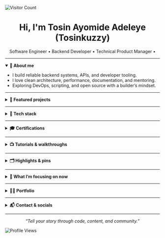 <!-- Profile Header -->
![Visitor Count](https://komarev.com/ghpvc/?username=Tosinkuzzy&color=blue&style=flat-square)

<h1 align="center"> Hi, I'm Tosin Ayomide Adeleye (Tosinkuzzy)</h1>
<p align="center">
  Software Engineer • Backend Developer • Technical Product Manager •
</p>

---

<details open>
  <summary><b>🚀 About me</b></summary>

  - I build reliable backend systems, APIs, and developer tooling.
  - I love clean architecture, performance, documentation, and mentoring.
  - Exploring DevOps, scripting, and open source with a builder’s mindset.
</details>

---

<details>
  <summary><b>🌟 Featured projects</b></summary>

  - <a href="https://github.com/Tosinkuzzy/alx-low_level_programming"><b>alx-low_level_programming</b></a> — C journey: memory, pointers, recursion, bit ops, file I/O.
  - <a href="https://github.com/Tosinkuzzy/StickerPro"><b>StickerPro</b></a> — Shell-based sticker CLI: modular, scriptable, fast.
  - <a href="https://github.com/Tosinkuzzy/s-shell"><b>s-shell</b></a> — Custom shell in C: parsing, execution, memory management.
  - <a href="https://github.com/Tosinkuzzy/AirBnB_clone_v4"><b>AirBnB_clone_v4</b></a> — Python console + web: storage engine, API, frontend.
  - <a href="https://github.com/Tosinkuzzy/alx-backend-python"><b>alx-backend-python</b></a> — REST APIs, caching, pagination, data pipelines.
  - <a href="https://github.com/Tosinkuzzy/Shell-scripting_bash"><b>Shell-scripting_bash</b></a> — Bash automation tasks and tooling.
  - <a href="https://github.com/Tosinkuzzy/PCAP_31"><b>PCAP_31</b></a> — Python certification prep with structured exercises.
  - <a href="https://github.com/Tosinkuzzy/alx-system_engineering-devops"><b>alx-system_engineering-devops</b></a> — DevOps tasks with shell and systems.
</details>

---

<details>
  <summary><b>🧰 Tech stack</b></summary>

  - <b>Languages:</b> C, Python, JavaScript/TypeScript, Bash, SQL
  - <b>Backend:</b> Node.js/Express, Flask/FastAPI, REST, WebSockets
  - <b>Data:</b> PostgreSQL, MySQL, SQLite, Redis
  - <b>DevOps:</b> Linux, Docker, CI/CD, GitHub Actions
  - <b>Architecture:</b> Microservices, caching, queues, testing (unit/integration)
  - <b>Other:</b> API design, documentation, performance profiling
</details>

---

<details>
  <summary><b>🎓 Certifications</b></summary>

  - ALX Africa — Software Engineering (Foundations & Professional)
  - Microsoft Learn & LinkedIn — Career Essentials in Software Development
  - Cisco Networking Academy — English for IT
</details>

---

<details>
  <summary><b>📺 Tutorials & walkthroughs</b></summary>

  - Building a Shell from Scratch in C
  - DevOps & Bash Scripting for Beginners
  - REST API Design with Python
  - “Fix My Code” Challenge Walkthrough
  - AirBnB Clone Architecture Explained
  - C Programming Series (from alx_low_level_programming)
  - Watch more on YouTube: <a href="https://www.youtube.com/@tosinkuzzy">youtube.com/@tosinkuzzy</a>
</details>

---

<details>
  <summary><b>🗂️ Highlights & pins</b></summary>

  - Check pinned repositories below for active projects and learning tracks.
  - Open to collaboration on backend tools, CLIs, and API infrastructure.
</details>

---

<details>
  <summary><b>🧭 What I’m focusing on now</b></summary>

  - Hardening backend services for reliability and performance.
  - Automating workflows with Bash + CI/CD.
  - Teaching through hands-on examples and bite-sized guides.
</details>

---

<details>
  <summary><b>🧑‍💻 Portfolio</b></summary>

  - Case studies, blog posts, designs, and learning challenges:
    - <a href="https://sites.google.com/view/tosinkuzzydev">sites.google.com/view/tosinkuzzydev</a>
</details>

---

<details>
  <summary><b>📬 Contact & socials</b></summary>

  - LinkedIn: <a href="https://www.linkedin.com/in/tosinkuzzy">linkedin.com/in/tosinkuzzy</a>
  - GitHub: <a href="https://github.com/Tosinkuzzy">github.com/Tosinkuzzy</a>
  - YouTube: <a href="https://www.youtube.com/@tosinkuzzy">youtube.com/@tosinkuzzy</a>
  - TikTok: <a href="https://www.tiktok.com/@tosinkuzzy">tiktok.com/@tosinkuzzy</a>
   Facebook: <a href="https://web.facebook.com/ToSinKuZzyonLy/">web.facebook.com/ToSinKuZzyonLy</a>
  - Email: mailto:adeleye608@gmail.com
</details>

---

<p align="center"><i>“Tell your story through code, content, and community.”</i></p>

![Profile Views](https://komarev.com/ghpvc/?username=Tosinkuzzy&label=PROFILE+VIEWS)

